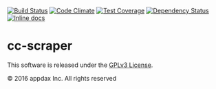 [![Build Status](https://travis-ci.org/appdax/cc-scraper.svg?branch=master)](https://travis-ci.org/appdax/cc-scraper)
[![Code Climate](https://codeclimate.com/github/appdax/cc-scraper/badges/gpa.svg)](https://codeclimate.com/github/appdax/cc-scraper)
[![Test Coverage](https://codeclimate.com/github/appdax/cc-scraper/badges/coverage.svg)](https://codeclimate.com/github/appdax/cc-scraper/coverage)
[![Dependency Status](https://gemnasium.com/badges/github.com/appdax/cc-scraper.svg)](https://gemnasium.com/github.com/appdax/cc-scraper)
[![Inline docs](http://inch-ci.org/github/appdax/cc-scraper.svg?branch=master)](http://inch-ci.org/github/appdax/cc-scraper)

# cc-scraper

This software is released under the [GPLv3 License][license].

© 2016 appdax Inc. All rights reserved

[license]: https://opensource.org/licenses/GPL-3.0
